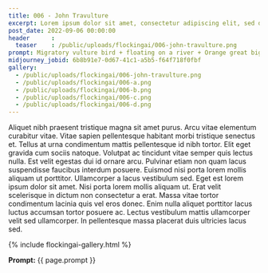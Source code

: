 ```yaml
---
title: 006 - John Travulture
excerpt: Lorem ipsum dolor sit amet, consectetur adipiscing elit, sed do eiusmod tempor incididunt ut labore et dolore magna aliqua.
post_date: 2022-09-06 00:00:00
header      :
  teaser    : /public/uploads/flockingai/006-john-travulture.png
prompt: Migratory vulture bird + floating on a river + Orange great big beaked bird, feathers, great big beaked bird, bearded + Soft lighting , octane render, raytracing
midjourney_jobid: 6b8b91e7-0d67-41c1-a5b5-f64f718f0fbf
gallery: 
  - /public/uploads/flockingai/006-john-travulture.png
  - /public/uploads/flockingai/006-a.png
  - /public/uploads/flockingai/006-b.png
  - /public/uploads/flockingai/006-c.png
  - /public/uploads/flockingai/006-d.png
---
```


Aliquet nibh praesent tristique magna sit amet purus. Arcu vitae elementum curabitur vitae. Vitae sapien pellentesque habitant morbi tristique senectus et. Tellus at urna condimentum mattis pellentesque id nibh tortor. Elit eget gravida cum sociis natoque. Volutpat ac tincidunt vitae semper quis lectus nulla. Est velit egestas dui id ornare arcu. Pulvinar etiam non quam lacus suspendisse faucibus interdum posuere. Euismod nisi porta lorem mollis aliquam ut porttitor. Ullamcorper a lacus vestibulum sed. Eget est lorem ipsum dolor sit amet. Nisi porta lorem mollis aliquam ut. Erat velit scelerisque in dictum non consectetur a erat. Massa vitae tortor condimentum lacinia quis vel eros donec. Enim nulla aliquet porttitor lacus luctus accumsan tortor posuere ac. Lectus vestibulum mattis ullamcorper velit sed ullamcorper. In pellentesque massa placerat duis ultricies lacus sed.

{% include flockingai-gallery.html %}

**Prompt:** {{ page.prompt }}